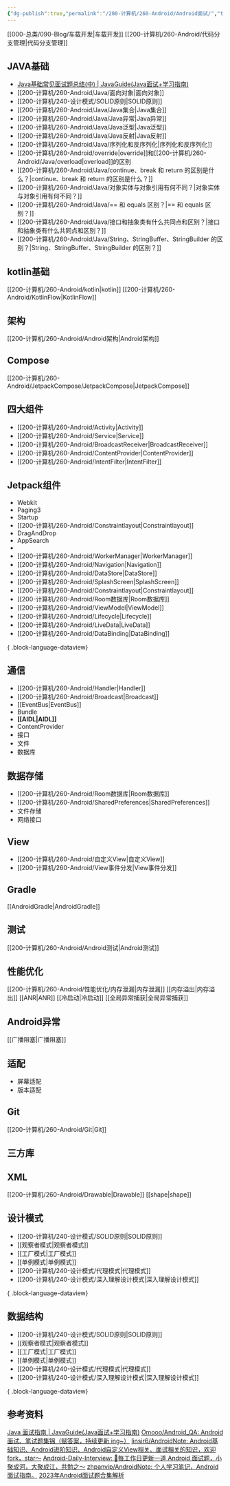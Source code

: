 ```yaml
---
{"dg-publish":true,"permalink":"/200-计算机/260-Android/Android面试/","tags":["面试/Android","Java"],"noteIcon":""}
---
```



[[000-总类/090-Blog/车载开发\|车载开发]]
[[200-计算机/260-Android/代码分支管理\|代码分支管理]]



## JAVA基础
- [Java基础常见面试题总结(中) | JavaGuide(Java面试+学习指南)](https://javaguide.cn/java/basis/java-basic-questions-02.html)
- [[200-计算机/260-Android/Java/面向对象\|面向对象]]
- [[200-计算机/240-设计模式/SOLID原则\|SOLID原则]]
- [[200-计算机/260-Android/Java/Java集合\|Java集合]]
- [[200-计算机/260-Android/Java/Java异常\|Java异常]]
- [[200-计算机/260-Android/Java/Java泛型\|Java泛型]]
- [[200-计算机/260-Android/Java/Java反射\|Java反射]]
- [[200-计算机/260-Android/Java/序列化和反序列化\|序列化和反序列化]]
- [[200-计算机/260-Android/override\|override]]和[[200-计算机/260-Android/Java/overload\|overload]]的区别
- [[200-计算机/260-Android/Java/continue、break 和 return 的区别是什么？\|continue、break 和 return 的区别是什么？]]
- [[200-计算机/260-Android/Java/对象实体与对象引用有何不同？\|对象实体与对象引用有何不同？]]
- [[200-计算机/260-Android/Java/== 和 equals 区别？\|== 和 equals 区别？]]
- [[200-计算机/260-Android/Java/接口和抽象类有什么共同点和区别？\|接口和抽象类有什么共同点和区别？]]
- [[200-计算机/260-Android/Java/String、StringBuffer、StringBuilder 的区别？\|String、StringBuffer、StringBuilder 的区别？]]

## kotlin基础
[[200-计算机/260-Android/kotlin\|kotlin]]
[[200-计算机/260-Android/KotlinFlow\|KotlinFlow]]

## 架构
[[200-计算机/260-Android/Android架构\|Android架构]]

## Compose
[[200-计算机/260-Android/JetpackCompose/JetpackCompose\|JetpackCompose]]
## 四大组件
- [[200-计算机/260-Android/Activity\|Activity]]
- [[200-计算机/260-Android/Service\|Service]]
- [[200-计算机/260-Android/BroadcastReceiver\|BroadcastReceiver]]
- [[200-计算机/260-Android/ContentProvider\|ContentProvider]]
- [[200-计算机/260-Android/IntentFilter\|IntentFilter]]

## Jetpack组件
- Webkit
- Paging3
- Startup
- [[200-计算机/260-Android/Constraintlayout\|Constraintlayout]]
- DragAndDrop
- AppSearch
- 
- [[200-计算机/260-Android/WorkerManager\|WorkerManager]]
- [[200-计算机/260-Android/Navigation\|Navigation]]
- [[200-计算机/260-Android/DataStore\|DataStore]]
- [[200-计算机/260-Android/SplashScreen\|SplashScreen]]
- [[200-计算机/260-Android/Constraintlayout\|Constraintlayout]]
- [[200-计算机/260-Android/Room数据库\|Room数据库]]
- [[200-计算机/260-Android/ViewModel\|ViewModel]]
- [[200-计算机/260-Android/Lifecycle\|Lifecycle]]
- [[200-计算机/260-Android/LiveData\|LiveData]]
- [[200-计算机/260-Android/DataBinding\|DataBinding]]

{ .block-language-dataview}

## 通信
- [[200-计算机/260-Android/Handler\|Handler]]
- [[200-计算机/260-Android/Broadcast\|Broadcast]]
- [[EventBus\|EventBus]]
- Bundle
- **[[AIDL\|AIDL]]**
- ContentProvider
- 接口
- 文件
- 数据库



## 数据存储
- [[200-计算机/260-Android/Room数据库\|Room数据库]]
- [[200-计算机/260-Android/SharedPreferences\|SharedPreferences]]
- 文件存储
- 网络接口

## View
- [[200-计算机/260-Android/自定义View\|自定义View]]
- [[200-计算机/260-Android/View事件分发\|View事件分发]]

## Gradle
[[AndroidGradle\|AndroidGradle]]


## 测试
[[200-计算机/260-Android/Android测试\|Android测试]]



## 性能优化
[[200-计算机/260-Android/性能优化/内存泄漏\|内存泄漏]]
[[内存溢出\|内存溢出]]
[[ANR\|ANR]]
[[冷启动\|冷启动]]
[[全局异常捕获\|全局异常捕获]]


## Android异常
[[广播阻塞\|广播阻塞]]


## 适配
- 屏幕适配
- 版本适配

## Git
[[200-计算机/260-Android/Git\|Git]]

## 三方库

## XML
[[200-计算机/260-Android/Drawable\|Drawable]]
[[shape\|shape]]

## 设计模式
- [[200-计算机/240-设计模式/SOLID原则\|SOLID原则]]
- [[观察者模式\|观察者模式]]
- [[工厂模式\|工厂模式]]
- [[单例模式\|单例模式]]
- [[200-计算机/240-设计模式/代理模式\|代理模式]]
- [[200-计算机/240-设计模式/深入理解设计模式\|深入理解设计模式]]

{ .block-language-dataview}

## 数据结构
- [[200-计算机/240-设计模式/SOLID原则\|SOLID原则]]
- [[观察者模式\|观察者模式]]
- [[工厂模式\|工厂模式]]
- [[单例模式\|单例模式]]
- [[200-计算机/240-设计模式/代理模式\|代理模式]]
- [[200-计算机/240-设计模式/深入理解设计模式\|深入理解设计模式]]

{ .block-language-dataview}

## 参考资料
[Java 面试指南 | JavaGuide(Java面试+学习指南)](https://javaguide.cn/)
[Omooo/Android_QA: Android 面试、笔试题集锦（赋答案，持续更新 ing~）](https://github.com/Omooo/Android_QA)
[linsir6/AndroidNote: Android基础知识、Android进阶知识、Android自定义View相关、面试相关的知识，欢迎fork，star～](https://github.com/linsir6/AndroidNote)
[Android-Daily-Interview: :pushpin:每工作日更新一道 Android 面试题，小聚成河，大聚成江，共勉之～](https://github.com/Moosphan/Android-Daily-Interview)
[zhpanvip/AndroidNote: 个人学习笔记，Android面试指南。](https://github.com/zhpanvip/AndroidNote)
[2023年Android面试题合集解析](https://gitee.com/hu-laopi/NewDevBooks)